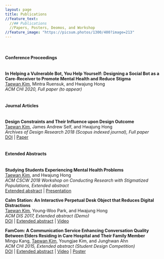 ```yaml
---
layout: page
title: Publications
//feature_text:
  //## Publications
  //Papers, Posters, Deomos, and Workshop
//feature_image: "https://picsum.photos/1300/400?image=213"
---
```

<br>

#### Conference Proceedings
<br><b>In Helping a Vulnerable Bot, You Help Yourself: Designing a Social Bot as a Care-Receiver to Promote Mental Health and Reduce Stigma</b><br>
<u>Taewan Kim</u>, Mintra Ruensuk, and Hwajung Hong <br>
<i>ACM CHI 2020, Full paper (to appear)</i>
<br><br>

#### Journal Articles
<br><b>Design Constraints and Their Influence upon Design Outcome</b><br>
<u>Taewan Kim</u>, James Andrew Self, and Hwajung Hong <br>
_Archives of Design Research 2018 (Scopus indexed journal), Full paper_
<br><a href="https://doi.org/10.15187/adr.2018.11.31.4.23" target="_blank">DOI</a> | <a href="https://drive.google.com/open?id=14Bx8AF0Dts-Qta02l5SBD2ZOmWnF3dpl" target="_blank">Paper</a>
<br><br>

#### Extended Abstracts
<br><b>Studying Students Experiencing Mental Health Problems</b><br>
<u>Taewan Kim</u>, and Hwajung Hong<br>
<i>ACM CSCW 2018 Workshop on Conducting Research with Stigmatized Populations, Extended abstract</i>
<br><a href="https://drive.google.com/open?id=1CHSTtNAiKYv0aA1ikpc4owbm_e_h2TzS" target="_blank">Extended abstract</a> | <a href="https://drive.google.com/open?id=18EvF-IxcAVaYAQ9gbnxuojhmqbXxiHWn" target="_blank">Presentation</a>

<b>Calm Station: An Interactive Perpetual Desk Object that Reduces Digital Distractions</b><br>
<u>Taewan Kim</u>, Young-Woo Park, and Hwajung Hong<br><i>ACM DIS 2017, Extended abstract (Demo)</i>
<br><a href="https://doi.org/10.1145/3064857.3079183" target="_blank">DOI</a> | <a href="https://drive.google.com/open?id=1M6rPOFV3lEyjL5JPzq8seV9uUsFbycRH" target="_blank">Extended abstract</a> | <a href="https://youtu.be/gCBQhNUlmzo" target="_blank">Video</a>

<b>FamCom: A Communication Service Enhancing Conversation Quality Between Elders Residing in Care Hospital and Their Family Member</b><br>
Mingu Kang, <u>Taewan Kim</u>, Youngjae Kim, and Junghwan Ahn<br> 
<i>ACM CHI 2015, Extended abstract (Student Design Competition)</i>
<br><a href="https://doi.org/10.1145/2702613.2726952" target="_blank">DOI</a> | <a href="https://drive.google.com/open?id=149Zb1oxzCqKtF4PxcRviFjmhshODYZQT" target="_blank">Extended abstract</a> |  <a href="https://youtu.be/hnQ5MZfrw60" target="_blank">Video</a> | <a href="https://drive.google.com/open?id=104g78XNFn-Xh1LVDKt-DLeGpeo85zp_u" target="_blank">Poster</a>
